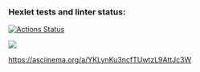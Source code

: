 ### Hexlet tests and linter status:
[![Actions Status](https://github.com/Pajzer/frontend-project-44/actions/workflows/hexlet-check.yml/badge.svg)](https://github.com/Pajzer/frontend-project-44/actions)

<a href="https://codeclimate.com/github/Pajzer/frontend-project-44/maintainability"><img src="https://api.codeclimate.com/v1/badges/1110699d38e1a4fca8ba/maintainability" /></a>

https://asciinema.org/a/YKLynKu3ncfTUwtzL9AttJc3W
